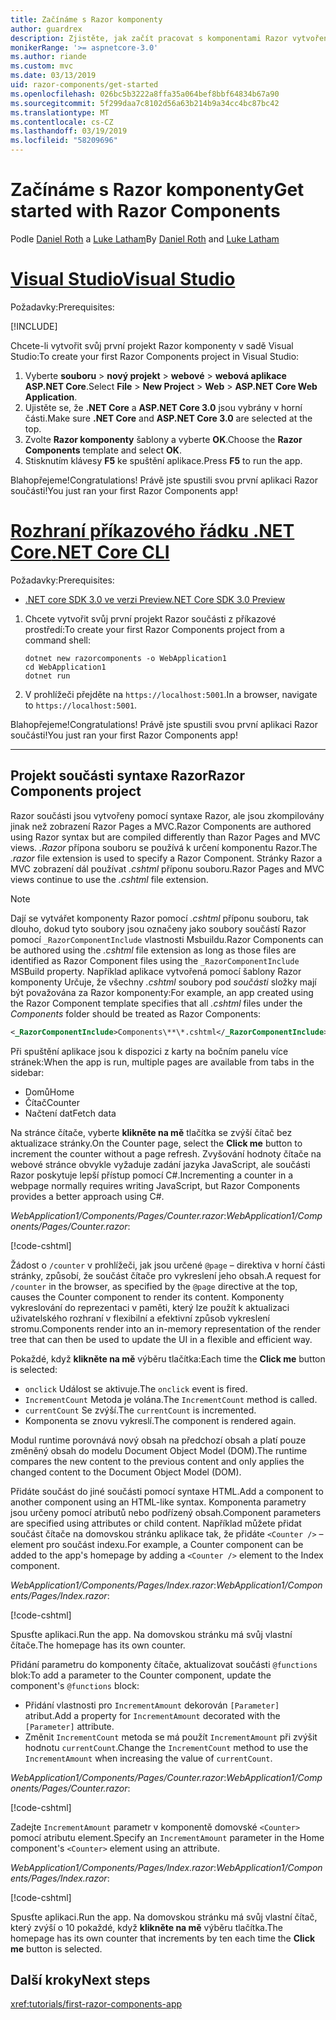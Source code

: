 ```yaml
---
title: Začínáme s Razor komponenty
author: guardrex
description: Zjistěte, jak začít pracovat s komponentami Razor vytvořením a úpravou Razor součástí projektu.
monikerRange: '>= aspnetcore-3.0'
ms.author: riande
ms.custom: mvc
ms.date: 03/13/2019
uid: razor-components/get-started
ms.openlocfilehash: 026bc5b3222a8ffa35a064bef8bbf64834b67a90
ms.sourcegitcommit: 5f299daa7c8102d56a63b214b9a34cc4bc87bc42
ms.translationtype: MT
ms.contentlocale: cs-CZ
ms.lasthandoff: 03/19/2019
ms.locfileid: "58209696"
---
```

# <a name="get-started-with-razor-components"></a><span data-ttu-id="bc0da-103">Začínáme s Razor komponenty</span><span class="sxs-lookup"><span data-stu-id="bc0da-103">Get started with Razor Components</span></span>

<span data-ttu-id="bc0da-104">Podle [Daniel Roth](https://github.com/danroth27) a [Luke Latham](https://github.com/guardrex)</span><span class="sxs-lookup"><span data-stu-id="bc0da-104">By [Daniel Roth](https://github.com/danroth27) and [Luke Latham](https://github.com/guardrex)</span></span>

# <a name="visual-studiotabvisual-studio"></a>[<span data-ttu-id="bc0da-105">Visual Studio</span><span class="sxs-lookup"><span data-stu-id="bc0da-105">Visual Studio</span></span>](#tab/visual-studio)

<span data-ttu-id="bc0da-106">Požadavky:</span><span class="sxs-lookup"><span data-stu-id="bc0da-106">Prerequisites:</span></span>

[!INCLUDE[](~/includes/net-core-prereqs-vs-3.0.md)]

<span data-ttu-id="bc0da-107">Chcete-li vytvořit svůj první projekt Razor komponenty v sadě Visual Studio:</span><span class="sxs-lookup"><span data-stu-id="bc0da-107">To create your first Razor Components project in Visual Studio:</span></span>

1. <span data-ttu-id="bc0da-108">Vyberte **souboru** > **nový projekt** > **webové** > **webová aplikace ASP.NET Core**.</span><span class="sxs-lookup"><span data-stu-id="bc0da-108">Select **File** > **New Project** > **Web** > **ASP.NET Core Web Application**.</span></span>
1. <span data-ttu-id="bc0da-109">Ujistěte se, že **.NET Core** a **ASP.NET Core 3.0** jsou vybrány v horní části.</span><span class="sxs-lookup"><span data-stu-id="bc0da-109">Make sure **.NET Core** and **ASP.NET Core 3.0** are selected at the top.</span></span>
1. <span data-ttu-id="bc0da-110">Zvolte **Razor komponenty** šablony a vyberte **OK**.</span><span class="sxs-lookup"><span data-stu-id="bc0da-110">Choose the **Razor Components** template and select **OK**.</span></span>
1. <span data-ttu-id="bc0da-111">Stisknutím klávesy **F5** ke spuštění aplikace.</span><span class="sxs-lookup"><span data-stu-id="bc0da-111">Press **F5** to run the app.</span></span>

<span data-ttu-id="bc0da-112">Blahopřejeme!</span><span class="sxs-lookup"><span data-stu-id="bc0da-112">Congratulations!</span></span> <span data-ttu-id="bc0da-113">Právě jste spustili svou první aplikaci Razor součásti!</span><span class="sxs-lookup"><span data-stu-id="bc0da-113">You just ran your first Razor Components app!</span></span>

<!--

# [Visual Studio Code](#tab/visual-studio-code)

Prerequisites:

[!INCLUDE[](~/includes/net-core-prereqs-vsc-3.0.md)]

To create your first Razor Components project in Visual Studio Code:

1. Execute the following command from a command shell:

   ```console
   dotnet new razorcomponents -o WebApplication1
   ```

1. Open the *WebApplication1* folder in Visual Studio Code.

1. Add a *.vscode* folder.

1. Add a *tasks.json* file to the *.vscode* folder with the following content:

   [!code-json[](get-started/samples_snapshot/3.x/tasks.json)]

1. Add a *launch.json* file to the *.vscode* folder with the following content:

   [!code-json[](get-started/samples_snapshot/3.x/launch.json)]

1. Execute the app using the Visual Studio Code debugger.

1. In a browser, navigate to `https://localhost:5001`.

Congratulations! You just ran your first Razor Components app!

# [Visual Studio for Mac](#tab/visual-studio-mac)

.NET Core 3.0 will be supported with Visual Studio for Mac version 8.0 or later. Visual Studio for Mac version 8.0 Preview isn't available at this time.

Use the [.NET Core CLI version of this topic](xref:razor-components/get-started?tabs=netcore-cli) on macOS.

[!INCLUDE[](~/includes/net-core-prereqs-mac-3.0.md)]

To create your first project Razor Components project in Visual Studio for Mac:

1. Select **File** > **New Solution** or **New Project**.
1. In the sidebar, select **.NET Core** > **App**.
1. Select **ASP.NET Core Razor Components** and select **Next**.
1. The **Target Framework** defaults to **.NET Core 3.0**. Select **Next**.
1. In the **Project Name** field, enter `WebApplication1`. Select **Create**.
1. Select **Run** > **Run Without Debugging** to run the app *without the debugger*. Running with the debugger isn't supported at this time.

Congratulations! You just ran your first Razor Components app!
-->

# <a name="net-core-clitabnetcore-cli"></a>[<span data-ttu-id="bc0da-114">Rozhraní příkazového řádku .NET Core</span><span class="sxs-lookup"><span data-stu-id="bc0da-114">.NET Core CLI</span></span>](#tab/netcore-cli/)

<span data-ttu-id="bc0da-115">Požadavky:</span><span class="sxs-lookup"><span data-stu-id="bc0da-115">Prerequisites:</span></span>

* [<span data-ttu-id="bc0da-116">.NET core SDK 3.0 ve verzi Preview</span><span class="sxs-lookup"><span data-stu-id="bc0da-116">.NET Core SDK 3.0 Preview</span></span>](https://dotnet.microsoft.com/download/dotnet-core/3.0)

1. <span data-ttu-id="bc0da-117">Chcete vytvořit svůj první projekt Razor součásti z příkazové prostředí:</span><span class="sxs-lookup"><span data-stu-id="bc0da-117">To create your first Razor Components project from a command shell:</span></span>

   ```console
   dotnet new razorcomponents -o WebApplication1
   cd WebApplication1
   dotnet run
   ```

1. <span data-ttu-id="bc0da-118">V prohlížeči přejděte na `https://localhost:5001`.</span><span class="sxs-lookup"><span data-stu-id="bc0da-118">In a browser, navigate to `https://localhost:5001`.</span></span>

<span data-ttu-id="bc0da-119">Blahopřejeme!</span><span class="sxs-lookup"><span data-stu-id="bc0da-119">Congratulations!</span></span> <span data-ttu-id="bc0da-120">Právě jste spustili svou první aplikaci Razor součásti!</span><span class="sxs-lookup"><span data-stu-id="bc0da-120">You just ran your first Razor Components app!</span></span>

---

## <a name="razor-components-project"></a><span data-ttu-id="bc0da-121">Projekt součásti syntaxe Razor</span><span class="sxs-lookup"><span data-stu-id="bc0da-121">Razor Components project</span></span>

<span data-ttu-id="bc0da-122">Razor součásti jsou vytvořeny pomocí syntaxe Razor, ale jsou zkompilovány jinak než zobrazení Razor Pages a MVC.</span><span class="sxs-lookup"><span data-stu-id="bc0da-122">Razor Components are authored using Razor syntax but are compiled differently than Razor Pages and MVC views.</span></span> <span data-ttu-id="bc0da-123">*.Razor* přípona souboru se používá k určení komponentu Razor.</span><span class="sxs-lookup"><span data-stu-id="bc0da-123">The *.razor* file extension is used to specify a Razor Component.</span></span> <span data-ttu-id="bc0da-124">Stránky Razor a MVC zobrazení dál používat *.cshtml* příponu souboru.</span><span class="sxs-lookup"><span data-stu-id="bc0da-124">Razor Pages and MVC views continue to use the *.cshtml* file extension.</span></span>

> [!NOTE]
> <span data-ttu-id="bc0da-125">Dají se vytvářet komponenty Razor pomocí *.cshtml* příponu souboru, tak dlouho, dokud tyto soubory jsou označeny jako soubory součástí Razor pomocí `_RazorComponentInclude` vlastnosti Msbuildu.</span><span class="sxs-lookup"><span data-stu-id="bc0da-125">Razor Components can be authored using the *.cshtml* file extension as long as those files are identified as Razor Component files using the `_RazorComponentInclude` MSBuild property.</span></span> <span data-ttu-id="bc0da-126">Například aplikace vytvořená pomocí šablony Razor komponenty Určuje, že všechny *.cshtml* soubory pod *součásti* složky mají být považována za Razor komponenty:</span><span class="sxs-lookup"><span data-stu-id="bc0da-126">For example, an app created using the Razor Component template specifies that all *.cshtml* files under the *Components* folder should be treated as Razor Components:</span></span>
>
> ```xml
> <_RazorComponentInclude>Components\**\*.cshtml</_RazorComponentInclude>
> ```

<span data-ttu-id="bc0da-127">Při spuštění aplikace jsou k dispozici z karty na bočním panelu více stránek:</span><span class="sxs-lookup"><span data-stu-id="bc0da-127">When the app is run, multiple pages are available from tabs in the sidebar:</span></span>

* <span data-ttu-id="bc0da-128">Domů</span><span class="sxs-lookup"><span data-stu-id="bc0da-128">Home</span></span>
* <span data-ttu-id="bc0da-129">Čítač</span><span class="sxs-lookup"><span data-stu-id="bc0da-129">Counter</span></span>
* <span data-ttu-id="bc0da-130">Načtení dat</span><span class="sxs-lookup"><span data-stu-id="bc0da-130">Fetch data</span></span>

<span data-ttu-id="bc0da-131">Na stránce čítače, vyberte **klikněte na mě** tlačítka se zvýší čítač bez aktualizace stránky.</span><span class="sxs-lookup"><span data-stu-id="bc0da-131">On the Counter page, select the **Click me** button to increment the counter without a page refresh.</span></span> <span data-ttu-id="bc0da-132">Zvyšování hodnoty čítače na webové stránce obvykle vyžaduje zadání jazyka JavaScript, ale součásti Razor poskytuje lepší přístup pomocí C#.</span><span class="sxs-lookup"><span data-stu-id="bc0da-132">Incrementing a counter in a webpage normally requires writing JavaScript, but Razor Components provides a better approach using C#.</span></span>

<span data-ttu-id="bc0da-133">*WebApplication1/Components/Pages/Counter.razor*:</span><span class="sxs-lookup"><span data-stu-id="bc0da-133">*WebApplication1/Components/Pages/Counter.razor*:</span></span>

[!code-cshtml[](get-started/samples_snapshot/3.x/Counter1.razor)]

<span data-ttu-id="bc0da-134">Žádost o `/counter` v prohlížeči, jak jsou určené `@page` – direktiva v horní části stránky, způsobí, že součást čítače pro vykreslení jeho obsah.</span><span class="sxs-lookup"><span data-stu-id="bc0da-134">A request for `/counter` in the browser, as specified by the `@page` directive at the top, causes the Counter component to render its content.</span></span> <span data-ttu-id="bc0da-135">Komponenty vykreslování do reprezentaci v paměti, který lze použít k aktualizaci uživatelského rozhraní v flexibilní a efektivní způsob vykreslení stromu.</span><span class="sxs-lookup"><span data-stu-id="bc0da-135">Components render into an in-memory representation of the render tree that can then be used to update the UI in a flexible and efficient way.</span></span>

<span data-ttu-id="bc0da-136">Pokaždé, když **klikněte na mě** výběru tlačítka:</span><span class="sxs-lookup"><span data-stu-id="bc0da-136">Each time the **Click me** button is selected:</span></span>

* <span data-ttu-id="bc0da-137">`onclick` Událost se aktivuje.</span><span class="sxs-lookup"><span data-stu-id="bc0da-137">The `onclick` event is fired.</span></span>
* <span data-ttu-id="bc0da-138">`IncrementCount` Metoda je volána.</span><span class="sxs-lookup"><span data-stu-id="bc0da-138">The `IncrementCount` method is called.</span></span>
* <span data-ttu-id="bc0da-139">`currentCount` Se zvýší.</span><span class="sxs-lookup"><span data-stu-id="bc0da-139">The `currentCount` is incremented.</span></span>
* <span data-ttu-id="bc0da-140">Komponenta se znovu vykreslí.</span><span class="sxs-lookup"><span data-stu-id="bc0da-140">The component is rendered again.</span></span>

<span data-ttu-id="bc0da-141">Modul runtime porovnává nový obsah na předchozí obsah a platí pouze změněný obsah do modelu Document Object Model (DOM).</span><span class="sxs-lookup"><span data-stu-id="bc0da-141">The runtime compares the new content to the previous content and only applies the changed content to the Document Object Model (DOM).</span></span>

<span data-ttu-id="bc0da-142">Přidáte součást do jiné součásti pomocí syntaxe HTML.</span><span class="sxs-lookup"><span data-stu-id="bc0da-142">Add a component to another component using an HTML-like syntax.</span></span> <span data-ttu-id="bc0da-143">Komponenta parametry jsou určeny pomocí atributů nebo podřízený obsah.</span><span class="sxs-lookup"><span data-stu-id="bc0da-143">Component parameters are specified using attributes or child content.</span></span> <span data-ttu-id="bc0da-144">Například můžete přidat součást čítače na domovskou stránku aplikace tak, že přidáte `<Counter />` – element pro součást indexu.</span><span class="sxs-lookup"><span data-stu-id="bc0da-144">For example, a Counter component can be added to the app's homepage by adding a `<Counter />` element to the Index component.</span></span>

<span data-ttu-id="bc0da-145">*WebApplication1/Components/Pages/Index.razor*:</span><span class="sxs-lookup"><span data-stu-id="bc0da-145">*WebApplication1/Components/Pages/Index.razor*:</span></span>

[!code-cshtml[](get-started/samples_snapshot/3.x/Index1.razor?highlight=7)]

<span data-ttu-id="bc0da-146">Spusťte aplikaci.</span><span class="sxs-lookup"><span data-stu-id="bc0da-146">Run the app.</span></span> <span data-ttu-id="bc0da-147">Na domovskou stránku má svůj vlastní čítače.</span><span class="sxs-lookup"><span data-stu-id="bc0da-147">The homepage has its own counter.</span></span>

<span data-ttu-id="bc0da-148">Přidání parametru do komponenty čítače, aktualizovat součásti `@functions` blok:</span><span class="sxs-lookup"><span data-stu-id="bc0da-148">To add a parameter to the Counter component, update the component's `@functions` block:</span></span>

* <span data-ttu-id="bc0da-149">Přidání vlastnosti pro `IncrementAmount` dekorován `[Parameter]` atribut.</span><span class="sxs-lookup"><span data-stu-id="bc0da-149">Add a property for `IncrementAmount` decorated with the `[Parameter]` attribute.</span></span>
* <span data-ttu-id="bc0da-150">Změnit `IncrementCount` metoda se má použít `IncrementAmount` při zvýšit hodnotu `currentCount`.</span><span class="sxs-lookup"><span data-stu-id="bc0da-150">Change the `IncrementCount` method to use the `IncrementAmount` when increasing the value of `currentCount`.</span></span>

<span data-ttu-id="bc0da-151">*WebApplication1/Components/Pages/Counter.razor*:</span><span class="sxs-lookup"><span data-stu-id="bc0da-151">*WebApplication1/Components/Pages/Counter.razor*:</span></span>

[!code-cshtml[](get-started/samples_snapshot/3.x/Counter2.razor?highlight=4,8)]

<span data-ttu-id="bc0da-152">Zadejte `IncrementAmount` parametr v komponentě domovské `<Counter>` pomocí atributu element.</span><span class="sxs-lookup"><span data-stu-id="bc0da-152">Specify an `IncrementAmount` parameter in the Home component's `<Counter>` element using an attribute.</span></span>

<span data-ttu-id="bc0da-153">*WebApplication1/Components/Pages/Index.razor*:</span><span class="sxs-lookup"><span data-stu-id="bc0da-153">*WebApplication1/Components/Pages/Index.razor*:</span></span>

[!code-cshtml[](get-started/samples_snapshot/3.x/Index2.razor)]

<span data-ttu-id="bc0da-154">Spusťte aplikaci.</span><span class="sxs-lookup"><span data-stu-id="bc0da-154">Run the app.</span></span> <span data-ttu-id="bc0da-155">Na domovskou stránku má svůj vlastní čítač, který zvýší o 10 pokaždé, když **klikněte na mě** výběru tlačítka.</span><span class="sxs-lookup"><span data-stu-id="bc0da-155">The homepage has its own counter that increments by ten each time the **Click me** button is selected.</span></span>

## <a name="next-steps"></a><span data-ttu-id="bc0da-156">Další kroky</span><span class="sxs-lookup"><span data-stu-id="bc0da-156">Next steps</span></span>

<xref:tutorials/first-razor-components-app>
